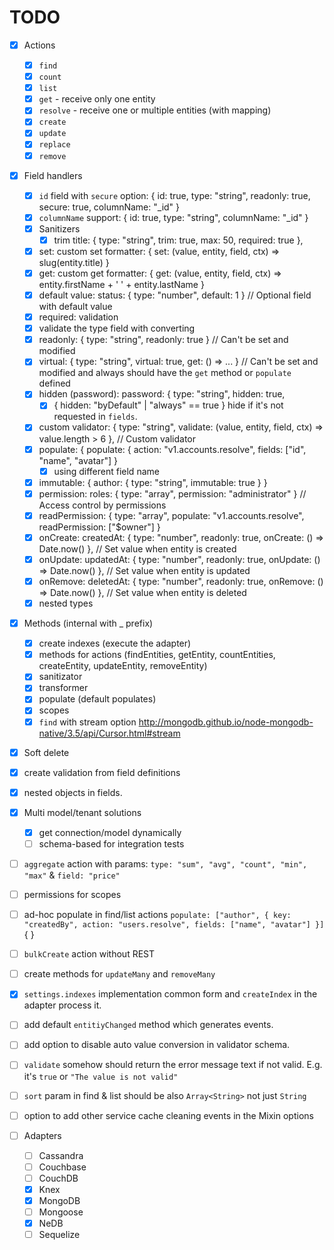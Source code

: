 # TODO

- [x] Actions
    - [x] `find`
    - [x] `count`
    - [x] `list`
    - [x] `get` - receive only one entity
    - [x] `resolve` - receive one or multiple entities (with mapping)
    - [x] `create`
    - [x] `update`
    - [x] `replace`
    - [x] `remove`

- [x] Field handlers
    - [x] `id` field with `secure` option: { id: true, type: "string", readonly: true, secure: true, columnName: "_id" }
    - [x] `columnName` support: { id: true, type: "string", columnName: "_id" }
    - [x] Sanitizers
        - [x] trim title: { type: "string", trim: true, max: 50, required: true },
    - [x] set: custom set formatter: { set: (value, entity, field, ctx) => slug(entity.title) }
    - [x] get: custom get formatter: { get: (value, entity, field, ctx) => entity.firstName + ' ' + entity.lastName }
    - [x] default value: status: { type: "number", default: 1 } // Optional field with default value
    - [x] required: validation
    - [x] validate the type field with converting
    - [x] readonly: { type: "string", readonly: true } // Can't be set and modified
    - [x] virtual: { type: "string", virtual: true, get: () => ... } // Can't be set and modified and always should have the `get` method or `populate` defined
    - [x] hidden (password): password: { type: "string", hidden: true,
        - [x] { hidden: "byDefault" | "always" == true } hide if it's not requested in `fields`.
    - [x] custom validator: { type: "string", validate: (value, entity, field, ctx) => value.length > 6 },	// Custom validator
    - [x] populate: { populate: { action: "v1.accounts.resolve", fields: ["id", "name", "avatar"] }
        - [x] using different field name
    - [x] immutable: { author: { type: "string", immutable: true } }
    - [x] permission: roles: { type: "array", permission: "administrator" } // Access control by permissions
    - [x] readPermission: { type: "array", populate: "v1.accounts.resolve", readPermission: ["$owner"] }
    - [x] onCreate: createdAt: { type: "number", readonly: true, onCreate: () => Date.now() }, // Set value when entity is created
    - [x] onUpdate: updatedAt: { type: "number", readonly: true, onUpdate: () => Date.now() }, // Set value when entity is updated
    - [x] onRemove: deletedAt: { type: "number", readonly: true, onRemove: () => Date.now() }, // Set value when entity is deleted
    - [x] nested types

- [x] Methods (internal with _ prefix)
    - [x] create indexes (execute the adapter)
    - [x] methods for actions (findEntities, getEntity, countEntities, createEntity, updateEntity, removeEntity)
    - [x] sanitizator
    - [x] transformer
    - [x] populate (default populates)
    - [x] scopes
    - [x] `find` with stream option  http://mongodb.github.io/node-mongodb-native/3.5/api/Cursor.html#stream

- [x] Soft delete
- [x] create validation from field definitions
- [x] nested objects in fields.
- [x] Multi model/tenant solutions
    - [x] get connection/model dynamically
    - [ ] schema-based for integration tests
- [ ] `aggregate` action with params: `type: "sum", "avg", "count", "min", "max"` & `field: "price"`
- [ ] permissions for scopes
- [ ] ad-hoc populate in find/list actions `populate: ["author", { key: "createdBy", action: "users.resolve", fields: ["name", "avatar"] }]` { }
- [ ] `bulkCreate` action without REST
- [ ] create methods for `updateMany` and `removeMany`
- [x] `settings.indexes` implementation common form and `createIndex` in the adapter process it.
- [ ] add default `entitiyChanged` method which generates events.
- [ ] add option to disable auto value conversion in validator schema.
- [ ] `validate` somehow should return the error message text if not valid. E.g. it's `true` or `"The value is not valid"`
- [ ] `sort` param in find & list should be also `Array<String>` not just `String`
- [ ] option to add other service cache cleaning events in the Mixin options

- [ ] Adapters
    - [ ] Cassandra
    - [ ] Couchbase
    - [ ] CouchDB
    - [x] Knex
    - [x] MongoDB
    - [ ] Mongoose
    - [x] NeDB
    - [ ] Sequelize
